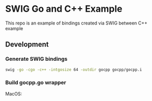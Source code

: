 # SWIG Go and C++ Example

This repo is an example of bindings created via SWIG between C++ example

## Development

### Generate SWIG bindings

```bash
swig -go -cgo -c++ -intgosize 64 -outdir gocpp gocpp/gocpp.i
```

### Build gocpp.go wrapper

MacOS:

```bash

```
